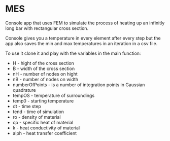 # MES

Console app that uses FEM to simulate the process of heating up an infinitly long bar with rectangular cross section.

Console gives you a temperature in every element after every step but the app also saves the min and max temperatures in an iteration in a csv file.

To use it clone it and play with the variables in the main function:
- H - hight of the cross section
- B - width of the cross section
- nH - number of nodes on hight
- nB - number of nodes on width
- numberOfPoints - is a number of integration points in Gaussian quadrature
- tempOS - temperature of surroundings
- temp0 - starting temperature
- dt - time step
- tend - time of simulation
- ro - density of material
- cp - specific heat of material
- k - heat conductivity of material
- alph - heat transfer coefficient
